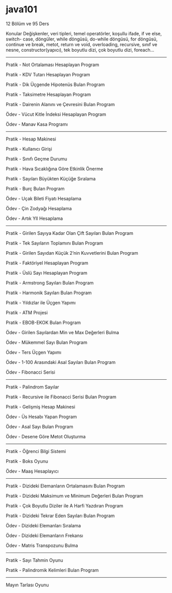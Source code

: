 # java101

12 Bölüm ve 95 Ders

Konular
Değişkenler, veri tipleri, temel operatörler, koşullu ifade, if ve else, switch- case, döngüler, while döngüsü, 
do-while döngüsü, for döngüsü, continue ve break, metot, return ve void, overloading, recursive,
sınıf ve nesne, constructor(yapıcı), tek boyutlu dizi, çok boyutlu dizi, foreach...

----------------------------------------------------
Pratik - Not Ortalaması Hesaplayan Program

Pratik - KDV Tutarı Hesaplayan Program

Pratik - Dik Üçgende Hipotenüs Bulan Program

Pratik - Taksimetre Hesaplayan Program

Pratik - Dairenin Alanını ve Çevresini Bulan Program

Ödev - Vücut Kitle İndeksi Hesaplayan Program

Ödev - Manav Kasa Programı

----------------------------------------------------
Pratik - Hesap Makinesi

Pratik - Kullanıcı Girişi

Pratik - Sınıfı Geçme Durumu

Pratik - Hava Sıcaklığına Göre Etkinlik Önerme

Pratik - Sayıları Büyükten Küçüğe Sıralama

Pratik - Burç Bulan Program

Ödev - Uçak Bileti Fiyatı Hesaplama

Ödev - Çin Zodyağı Hesaplama

Ödev - Artık YIl Hesaplama

----------------------------------------------------
Pratik - Girilen Sayıya Kadar Olan Çift Sayıları Bulan Program

Pratik - Tek Sayıların Toplamını Bulan Program

Pratik - Girilen Sayıdan Küçük 2’nin Kuvvetlerini Bulan Program

Pratik - Faktöriyel Hesaplayan Program

Pratik - Üslü Sayı Hesaplayan Program

Pratik - Armstrong Sayıları Bulan Program

Pratik - Harmonik Sayıları Bulan Program

Pratik - Yıldızlar ile Üçgen Yapımı

Pratik - ATM Projesi

Pratik - EBOB-EKOK Bulan Program

Ödev - Girilen Sayılardan Min ve Max Değerleri Bulma

Ödev - Mükemmel Sayı Bulan Program

Ödev - Ters Üçgen Yapımı

Ödev - 1-100 Arasındaki Asal Sayıları Bulan Program

Ödev - Fibonacci Serisi

----------------------------------------------------
Pratik - Palindrom Sayılar

Pratik - Recursive ile Fibonacci Serisi Bulan Program

Pratik - Gelişmiş Hesap Makinesi

Ödev - Üs Hesabı Yapan Program

Ödev - Asal Sayı Bulan Program

Ödev - Desene Göre Metot Oluşturma

----------------------------------------------------

Pratik - Öğrenci Bilgi Sistemi

Pratik - Boks Oyunu

Ödev - Maaş Hesaplayıcı

----------------------------------------------------
Pratik - Dizideki Elemanların Ortalamasını Bulan Program

Pratik - Dizideki Maksimum ve Minimum Değerleri Bulan Program

Pratik - Çok Boyutlu Diziler ile A Harfi Yazdıran Program

Pratik - Dizideki Tekrar Eden Sayıları Bulan Program

Ödev - Dizideki Elemanları Sıralama

Ödev - Dizideki Elemanların Frekansı

Ödev - Matris Transpozunu Bulma

----------------------------------------------------
Pratik - Sayı Tahmin Oyunu

Pratik - Palindromik Kelimleri Bulan Program

-----------------------------------------------------
Mayın Tarlası Oyunu

